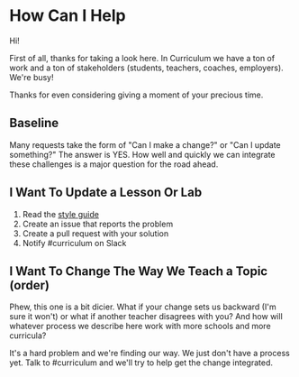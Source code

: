 # How Can I Help

Hi!

First of all, thanks for taking a look here. In Curriculum we have a ton of
work and a ton of stakeholders (students, teachers, coaches, employers). We're
busy!

Thanks for even considering giving a moment of your precious time.

## Baseline

Many requests take the form of "Can I make a change?" or "Can I update
something?" The answer is YES. How well and quickly we can integrate these
challenges is a major question for the road ahead.

## I Want To Update a Lesson Or Lab

1. Read the [style guide](./style_guide.md)
1. Create an issue that reports the problem
1. Create a pull request with your solution
1. Notify #curriculum on Slack

## I Want To Change The Way We Teach a Topic (order)

Phew, this one is a bit dicier. What if your change sets us backward (I'm sure
it won't) or what if another teacher disagrees with you? And how will whatever
process we describe here work with more schools and more curricula?

It's a hard problem and we're finding our way. We just don't have a process
yet. Talk to #curriculum and we'll try to help get the change integrated.
